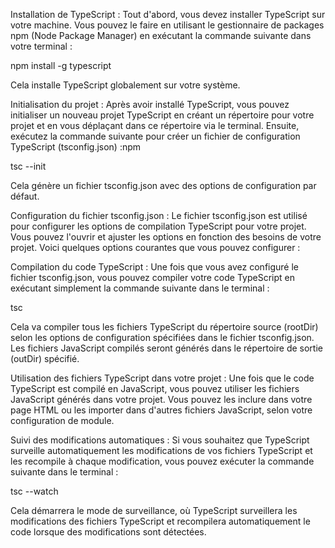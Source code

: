 Installation de TypeScript : Tout d'abord, vous devez installer TypeScript sur votre machine. Vous pouvez le faire en utilisant le gestionnaire de packages npm (Node Package Manager) en exécutant la commande suivante dans votre terminal :

npm install -g typescript

Cela installe TypeScript globalement sur votre système.

Initialisation du projet : Après avoir installé TypeScript, vous pouvez initialiser un nouveau projet TypeScript en créant un répertoire pour votre projet et en vous déplaçant dans ce répertoire via le terminal. Ensuite, exécutez la commande suivante pour créer un fichier de configuration TypeScript (tsconfig.json) :npm 

tsc --init

Cela génère un fichier tsconfig.json avec des options de configuration par défaut.

Configuration du fichier tsconfig.json : Le fichier tsconfig.json est utilisé pour configurer les options de compilation TypeScript pour votre projet. Vous pouvez l'ouvrir et ajuster les options en fonction des besoins de votre projet. Voici quelques options courantes que vous pouvez configurer :


Compilation du code TypeScript : Une fois que vous avez configuré le fichier tsconfig.json, vous pouvez compiler votre code TypeScript en exécutant simplement la commande suivante dans le terminal :


tsc

Cela va compiler tous les fichiers TypeScript du répertoire source (rootDir) selon les options de configuration spécifiées dans le fichier tsconfig.json. Les fichiers JavaScript compilés seront générés dans le répertoire de sortie (outDir) spécifié.

Utilisation des fichiers TypeScript dans votre projet : Une fois que le code TypeScript est compilé en JavaScript, vous pouvez utiliser les fichiers JavaScript générés dans votre projet. Vous pouvez les inclure dans votre page HTML ou les importer dans d'autres fichiers JavaScript, selon votre configuration de module.

Suivi des modifications automatiques : Si vous souhaitez que TypeScript surveille automatiquement les modifications de vos fichiers TypeScript et les recompile à chaque modification, vous pouvez exécuter la commande suivante dans le terminal :

tsc --watch

Cela démarrera le mode de surveillance, où TypeScript surveillera les modifications des fichiers TypeScript et recompilera automatiquement le code lorsque des modifications sont détectées.

